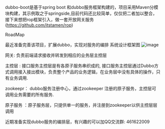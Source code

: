 dubbo-boot是基于spring boot 和dubbo服务框架构建的，项目采用Maven分模块构建，其示例取之于springside,目前代码还比较简单，仅仅把二者加以整合，接下来想把rop框架引入，做一套开放网关服务(https://github.com/itstamen/rop)    

RoadMap  

最近准备完善该项目，扩展dubbo，实现对服务的编排
系统设计框架图
![image](https://raw.githubusercontent.com/goodluckwgw/dubbo-boot/master/image/%E7%BB%98%E5%9B%BE1.jpg)

网关: 负责前端请求接收并转发到相应的业务层主控层  

主控层 : 接口服务主控层是有各原子服务串织成的, 接口服务主控层通过Dubbo方式调用接入接出模块，负责整个产品的业务逻辑，在业务层中没有具体的操作，只有业务调用.  

zookeepr： dubbo服务注册中心，通过zookeeper 注册的原子服务，主控层可调用业务需要的所有服务.  

原子服务 ：原子服务层，只提供单一的服务，并注册到zookeeper以供主控层层调用


近期准备实现dubbo服务的编排层，有兴趣的可以加QQ交流群: 461622009


